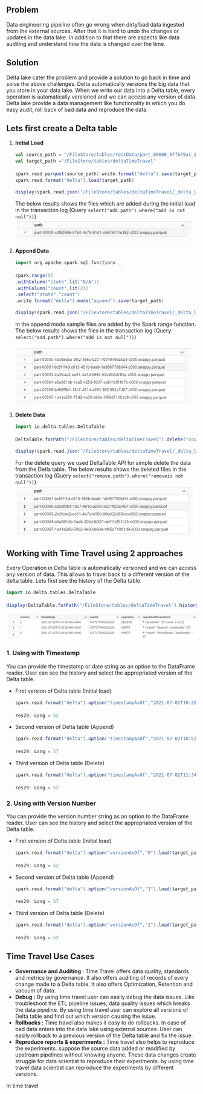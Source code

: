 ## Problem
Data engineering pipeline often go wrong when dirty/bad data ingested from the external sources. After that it is hard to undo the changes or updates in the data lake. In addition to that there are aspects like data auditing and understand how the data is changed over the time.

## Solution

Delta lake cater the problem and provide a solution to go back in time and solve the above challenges. Delta automatically versions the big data that you store in your data lake. When we write our data into a Delta table, every operation is automatically versioned and we can access any version of data. Delta lake provide a data management like functionality in which you do easy audit, roll back of bad data and reproduce the data.

## Lets first create a Delta table

 1. **Initial Load** 

	```scala
	val source_path = "/FileStore/tables/testData/part_00000_67f679a1_1d91_4571_9d54_54ab84497267_c000_snappy.parquet"
	val target_path ="/FileStore/tables/deltaTimeTravel"

	spark.read.parquet(source_path).write.format("delta").save(target_path)
	spark.read.format("delta").load(target_path)
	```
	```scala
	display(spark.read.json("/FileStore/tables/deltaTimeTravel/_delta_log/00000000000000000000.json").select("add.path").where("add is not null"))
	```
	The below results shows the files which are added during the initial load in the transaction log (Query `select("add.path").where("add is not null"))`)
		![Delta lake](https://github.com/gurditsingh/blog/blob/gh-pages/_screenshots/dl_ep5_tt3.JPG?raw=true)

 2. **Append Data**
	```scala
	import org.apache.spark.sql.functions._

	spark.range(5)
	.withColumn("state",lit("N/A"))
	.withColumn("count",lit(2))
	.select("state","count")
	.write.format("delta").mode("append").save(target_path)
	```
	```scala
	display(spark.read.json("/FileStore/tables/deltaTimeTravel/_delta_log/00000000000000000001.json").select("add.path").where("add is not null"))
	```
	In the append mode sample files are added by the Spark range function. The below results shows the files in the transaction log (Query `select("add.path").where("add is not null"))`)

	![Delta lake](https://github.com/gurditsingh/blog/blob/gh-pages/_screenshots/dl_ep5_tt4.JPG?raw=true)

 3. **Delete Data**

	```scala
	import io.delta.tables.DeltaTable

	DeltaTable.forPath("/FileStore/tables/deltaTimeTravel").delete("count == 2")
	```
	```scala
	display(spark.read.json("/FileStore/tables/deltaTimeTravel/_delta_log/00000000000000000002.json").select("remove.path").where("remove is not null"))
	```
	For the delete query we used DeltaTable API for simple delete the data from the Detla table. The below results shows the deleted files in the transaction log (Query `select("remove.path").where("removeis not null"))`)
	![Delta lake](https://github.com/gurditsingh/blog/blob/gh-pages/_screenshots/dl_ep5_tt5.JPG?raw=true)


## Working with Time Travel using 2 approaches
Every Operation in Delta table is automatically versioned and we can access any version of data. This allows to travel back to a different version of the delta table. Lets first see the history of the Delta table.
```scala
import io.delta.tables.DeltaTable

display(DeltaTable.forPath("/FileStore/tables/deltaTimeTravel").history())
```

![Delta lake](https://github.com/gurditsingh/blog/blob/gh-pages/_screenshots/dl_ep5_tt7.JPG?raw=true)

### 1. Using with Timestamp
You can provide the timestamp or date string as an option to the DataFrame reader. User can see the history and select the appropriated version of the Delta table.

 - First version of Delta table (Initial load)

	```scala
	spark.read.format("delta").option("timestampAsOf","2021-07-02T10:26:40.000+0000").load(target_path).count()

	res29: Long = 52
	```

 - Second version of Delta table (Append)

	```scala
	spark.read.format("delta").option("timestampAsOf","2021-07-02T10:52:52.000+0000").load(target_path).count()

	res29: Long = 57
	```

 - Third version of Delta table (Delete)

	```scala
	spark.read.format("delta").option("timestampAsOf","2021-07-02T11:34:35.000+0000").load(target_path).count()

	res29: Long = 52
	```


### 2. Using with Version Number
 
You can provide the version number string as an option to the DataFrame reader. User can see the history and select the appropriated version of the Delta table.

 - First version of Delta table (Initial load)

	```scala
	spark.read.format("delta").option("versionAsOf","0").load(target_path).count()

	res29: Long = 52
	```

 - Second version of Delta table (Append)

	```scala
	spark.read.format("delta").option("versionAsOf","1").load(target_path).count()

	res29: Long = 57
	```

 - Third version of Delta table (Delete)

	```scala
	spark.read.format("delta").option("versionAsOf","2").load(target_path).count()

	res29: Long = 52
	```

## Time Travel Use Cases

 - **Governance and Auditing :**  Time Travel offers data quality, standards and metrics by governance. It also offers auditing of records of every change  made to a Delta table. It also offers Optimization, Retention and vacuum of data.
 - **Debug :** By using time travel user can easily debug the data issues. Like troubleshoot the ETL pipeline issues, data quality issues which breaks the data pipeline. By using time travel user can explore all versions of Delta table and find out which version causing the issue.
 - **Rollbacks :** Time travel also makes it easy to do rollbacks. In case of bad data enters into the data lake using external sources. User can easily rollback to a previous version of the Delta table and fix the issue.
 - **Reproduce reports & experiments :** Time travel also helps to reproduce the experiments. suppose the source data added or modified by upstream pipelines without knowing anyone. These data changes create struggle for data scientist to reproduce their experiments. by using time travel data scientist can reproduce the experiments by different versions.

In time travel 
<!--stackedit_data:
eyJoaXN0b3J5IjpbMTU4Njc1MTc1OSwtNDA0OTAzMjQxLDE2ND
MzMTY1MSwtMTM4NzE5Nzk5MywxNTg3Mjk5OTAyLC03NTkyMzE3
NzgsOTYxMTU4Njc0LC0xNzM1MjcyNzIzLC0xNDEyMjE2MTAsMT
ExODczNDkxLDE5NjY1MTY3NjksODUxMzU3MTAyLC0xNTU3ODMx
NjY5LC0xMjE1Njk0MjEzLC0xNDMxMTAzMjgyLC0xNzIwNDMwMz
kyLC0yMDg4NzQ2NjEyLC0xNTc0NjI4NjIxLC03NjY0NTAxNjQs
ODY1NTY3NjYyXX0=
-->